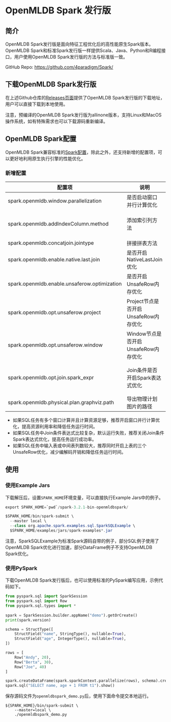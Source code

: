 # OpenMLDB Spark 发行版

## 简介

OpenMLDB Spark发行版是面向特征工程优化后的高性能原生Spark版本。OpenMLDB Spark和标准Spark发行版一样提供Scala、Java、Python和R编程接口，用户使用OpenMLDB Spark发行版的方法与标准版一致。

GitHub Repo: https://github.com/4paradigm/Spark/

## 下载OpenMLDB Spark发行版

在上述Github仓库的[Releases页面](https://github.com/4paradigm/Spark/releases)提供了OpenMLDB Spark发行版的下载地址，用户可以直接下载到本地使用。

注意，预编译的OpenMLDB Spark发行版为allinone版本，支持Linux和MacOS操作系统，如有特殊需求也可以下载源码重新编译。

## OpenMLDB Spark配置

OpenMLDB Spark兼容标准的[Spark配置](https://spark.apache.org/docs/latest/configuration.html)，除此之外，还支持新增的配置项，可以更好地利用原生执行引擎的性能优化。

### 新增配置

| 配置项                                      | 说明                         | 默认值                    | 备注                                                          |
| ------------------------------------------- |----------------------------| ------------------------- |-------------------------------------------------------------|
| spark.openmldb.window.parallelization        | 是否启动窗口并行计算优化               | false                     | 窗口并行计算可提高集群利用率但会增加计算节点                                      |
| spark.openmldb.addIndexColumn.method         | 添加索引列方法                    | monotonicallyIncreasingId | 可选方法有zipWithUniqueId, zipWithIndex, monotonicallyIncreasingId |
| spark.openmldb.concatjoin.jointype           | 拼接拼表方法                     | inner                     | 可选方法有inner, left, last                                      |
| spark.openmldb.enable.native.last.join       | 是否开启NativeLastJoin优化       | true                      | 相比基于LeftJoin的实现，具有更高性能                                      |
| spark.openmldb.enable.unsaferow.optimization | 是否开启UnsafeRow内存优化          | false                     | 开启后使用UnsafeRow编码格式，目前部分复杂类型不支持                              |
| spark.openmldb.opt.unsaferow.project | Project节点是否开启UnsafeRow内存优化 | false                     | 开启后降低Project节点编解码开销，目前部分复杂类型不支持                             |
| spark.openmldb.opt.unsaferow.window | Window节点是否开启UnsafeRow内存优化  | false                     | 开启后降低Window节点编解码开销，目前部分复杂类型不支持                              |
| spark.openmldb.opt.join.spark_expr | Join条件是否开启Spark表达式优化       | true                     | 开启后Join条件计算使用Spark表达式，减少编解码开销，目前部分复杂表达式不支持                  |
| spark.openmldb.physical.plan.graphviz.path   | 导出物理计划图片的路径                | ""                        | 默认不导出图片文件                                                   |

* 如果SQL任务有多个窗口计算并且计算资源足够，推荐开启窗口并行计算优化，提高资源利用率和降低任务运行时间。
* 如果SQL任务中Join条件表达式比较复杂，默认运行失败，推荐关闭Join条件Spark表达式优化，提高任务运行成功率。
* 如果SQL任务中输入表或中间表列数较大，推荐同时开启上表的三个UnsafeRow优化，减少编解码开销和降低任务运行时间。

## 使用

### 使用Example Jars

下载解压后，设置`SPARK_HOME`环境变量，可以直接执行Example Jars中的例子。

```java
export SPARK_HOME=`pwd`/spark-3.2.1-bin-openmldbspark/

$SPARK_HOME/bin/spark-submit \
  --master local \
  --class org.apache.spark.examples.sql.SparkSQLExample \
  $SPARK_HOME/examples/jars/spark-examples*.jar
```

注意，SparkSQLExample为标准Spark源码自带的例子，部分SQL例子使用了OpenMLDB Spark优化进行加速，部分DataFrame例子不支持OpenMLDB Spark优化。

### 使用PySpark

下载OpenMLDB Spark发行版后，也可以使用标准的PySpark编写应用，示例代码如下。

```python
from pyspark.sql import SparkSession
from pyspark.sql import Row
from pyspark.sql.types import *
 
spark = SparkSession.builder.appName("demo").getOrCreate()
print(spark.version)

schema = StructType([
    StructField("name", StringType(), nullable=True),
    StructField("age", IntegerType(), nullable=True),
])

rows = [
    Row("Andy", 20),
    Row("Berta", 30),
    Row("Joe", 40)
]

spark.createDataFrame(spark.sparkContext.parallelize(rows), schema).createOrReplaceTempView("t1")
spark.sql("SELECT name, age + 1 FROM t1").show()

```

保存源码文件为`openmldbspark_demo.py`后，使用下面命令提交本地运行。

```
${SPARK_HOME}/bin/spark-submit \
    --master=local \
    ./openmldbspark_demo.py
```

